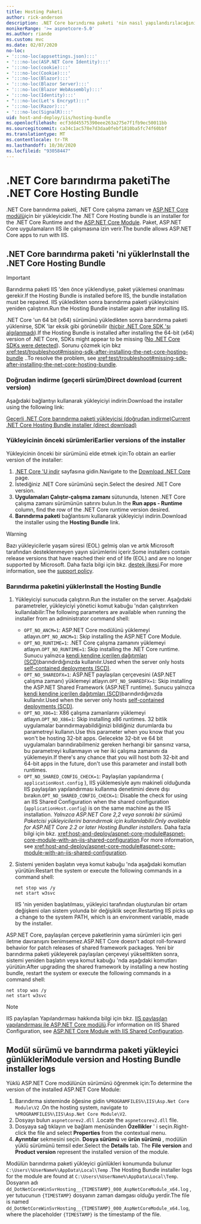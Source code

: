 ```yaml
---
title: Hosting Paketi
author: rick-anderson
description: .NET Core barındırma paketi 'nin nasıl yapılandırılacağını öğrenin.
monikerRange: '>= aspnetcore-5.0'
ms.author: riande
ms.custom: mvc
ms.date: 02/07/2020
no-loc:
- ':::no-loc(appsettings.json):::'
- ':::no-loc(ASP.NET Core Identity):::'
- ':::no-loc(cookie):::'
- ':::no-loc(Cookie):::'
- ':::no-loc(Blazor):::'
- ':::no-loc(Blazor Server):::'
- ':::no-loc(Blazor WebAssembly):::'
- ':::no-loc(Identity):::'
- ":::no-loc(Let's Encrypt):::"
- ':::no-loc(Razor):::'
- ':::no-loc(SignalR):::'
uid: host-and-deploy/iis/hosting-bundle
ms.openlocfilehash: ecf3dd45575390eee263a275e7f1fb9ec50011bb
ms.sourcegitcommit: ca34c1ac578e7d3daa0febf1810ba5fc74f60bbf
ms.translationtype: MT
ms.contentlocale: tr-TR
ms.lasthandoff: 10/30/2020
ms.locfileid: "93058447"
---
```

# <a name="the-net-core-hosting-bundle"></a><span data-ttu-id="74ee6-103">.NET Core barındırma paketi</span><span class="sxs-lookup"><span data-stu-id="74ee6-103">The .NET Core Hosting Bundle</span></span>

<span data-ttu-id="74ee6-104">.NET Core barındırma paketi, .NET Core çalışma zamanı ve [ASP.NET Core modülü](xref:host-and-deploy/aspnet-core-module)için bir yükleyicidir.</span><span class="sxs-lookup"><span data-stu-id="74ee6-104">The .NET Core Hosting bundle is an installer for the .NET Core Runtime and the [ASP.NET Core Module](xref:host-and-deploy/aspnet-core-module).</span></span> <span data-ttu-id="74ee6-105">Paket, ASP.NET Core uygulamaların IIS ile çalışmasına izin verir.</span><span class="sxs-lookup"><span data-stu-id="74ee6-105">The bundle allows ASP.NET Core apps to run with IIS.</span></span>

## <a name="install-the-net-core-hosting-bundle"></a><span data-ttu-id="74ee6-106">.NET Core barındırma paketi 'ni yükler</span><span class="sxs-lookup"><span data-stu-id="74ee6-106">Install the .NET Core Hosting Bundle</span></span>

> [!IMPORTANT]
> <span data-ttu-id="74ee6-107">Barındırma paketi IIS 'den önce yüklendiyse, paket yüklemesi onarılması gerekir.</span><span class="sxs-lookup"><span data-stu-id="74ee6-107">If the Hosting Bundle is installed before IIS, the bundle installation must be repaired.</span></span> <span data-ttu-id="74ee6-108">IIS yükledikten sonra barındırma paketi yükleyicisini yeniden çalıştırın.</span><span class="sxs-lookup"><span data-stu-id="74ee6-108">Run the Hosting Bundle installer again after installing IIS.</span></span>
>
> <span data-ttu-id="74ee6-109">.NET Core 'un 64 bit (x64) sürümünü yükledikten sonra barındırma paketi yüklenirse, SDK 'lar eksik gibi görünebilir ([hiçbir .NET Core SDK 'sı algılanmadı](xref:test/troubleshoot#no-net-core-sdks-were-detected)).</span><span class="sxs-lookup"><span data-stu-id="74ee6-109">If the Hosting Bundle is installed after installing the 64-bit (x64) version of .NET Core, SDKs might appear to be missing ([No .NET Core SDKs were detected](xref:test/troubleshoot#no-net-core-sdks-were-detected)).</span></span> <span data-ttu-id="74ee6-110">Sorunu çözmek için bkz <xref:test/troubleshoot#missing-sdk-after-installing-the-net-core-hosting-bundle> ..</span><span class="sxs-lookup"><span data-stu-id="74ee6-110">To resolve the problem, see <xref:test/troubleshoot#missing-sdk-after-installing-the-net-core-hosting-bundle>.</span></span>

### <a name="direct-download-current-version"></a><span data-ttu-id="74ee6-111">Doğrudan indirme (geçerli sürüm)</span><span class="sxs-lookup"><span data-stu-id="74ee6-111">Direct download (current version)</span></span>

<span data-ttu-id="74ee6-112">Aşağıdaki bağlantıyı kullanarak yükleyiciyi indirin:</span><span class="sxs-lookup"><span data-stu-id="74ee6-112">Download the installer using the following link:</span></span>

[<span data-ttu-id="74ee6-113">Geçerli .NET Core barındırma paketi yükleyicisi (doğrudan indirme)</span><span class="sxs-lookup"><span data-stu-id="74ee6-113">Current .NET Core Hosting Bundle installer (direct download)</span></span>](https://dotnet.microsoft.com/permalink/dotnetcore-current-windows-runtime-bundle-installer)

### <a name="earlier-versions-of-the-installer"></a><span data-ttu-id="74ee6-114">Yükleyicinin önceki sürümleri</span><span class="sxs-lookup"><span data-stu-id="74ee6-114">Earlier versions of the installer</span></span>

<span data-ttu-id="74ee6-115">Yükleyicinin önceki bir sürümünü elde etmek için:</span><span class="sxs-lookup"><span data-stu-id="74ee6-115">To obtain an earlier version of the installer:</span></span>

1. <span data-ttu-id="74ee6-116">[.NET Core 'U indir](https://dotnet.microsoft.com/download/dotnet-core) sayfasına gidin.</span><span class="sxs-lookup"><span data-stu-id="74ee6-116">Navigate to the [Download .NET Core](https://dotnet.microsoft.com/download/dotnet-core) page.</span></span>
1. <span data-ttu-id="74ee6-117">İstediğiniz .NET Core sürümünü seçin.</span><span class="sxs-lookup"><span data-stu-id="74ee6-117">Select the desired .NET Core version.</span></span>
1. <span data-ttu-id="74ee6-118">**Uygulamaları Çalıştır-çalışma zamanı** sütununda, Istenen .NET Core çalışma zamanı sürümünün satırını bulun.</span><span class="sxs-lookup"><span data-stu-id="74ee6-118">In the **Run apps - Runtime** column, find the row of the .NET Core runtime version desired.</span></span>
1. <span data-ttu-id="74ee6-119">**Barındırma paketi** bağlantısını kullanarak yükleyiciyi indirin.</span><span class="sxs-lookup"><span data-stu-id="74ee6-119">Download the installer using the **Hosting Bundle** link.</span></span>

> [!WARNING]
> <span data-ttu-id="74ee6-120">Bazı yükleyicilerle yaşam süresi (EOL) gelmiş olan ve artık Microsoft tarafından desteklenmeyen yayın sürümlerini içerir.</span><span class="sxs-lookup"><span data-stu-id="74ee6-120">Some installers contain release versions that have reached their end of life (EOL) and are no longer supported by Microsoft.</span></span> <span data-ttu-id="74ee6-121">Daha fazla bilgi için bkz. [destek ilkesi](https://dotnet.microsoft.com/platform/support/policy/dotnet-core).</span><span class="sxs-lookup"><span data-stu-id="74ee6-121">For more information, see the [support policy](https://dotnet.microsoft.com/platform/support/policy/dotnet-core).</span></span>

### <a name="install-the-hosting-bundle"></a><span data-ttu-id="74ee6-122">Barındırma paketini yükler</span><span class="sxs-lookup"><span data-stu-id="74ee6-122">Install the Hosting Bundle</span></span>

1. <span data-ttu-id="74ee6-123">Yükleyiciyi sunucuda çalıştırın.</span><span class="sxs-lookup"><span data-stu-id="74ee6-123">Run the installer on the server.</span></span> <span data-ttu-id="74ee6-124">Aşağıdaki parametreler, yükleyiciyi yönetici komut kabuğu 'ndan çalıştırırken kullanılabilir:</span><span class="sxs-lookup"><span data-stu-id="74ee6-124">The following parameters are available when running the installer from an administrator command shell:</span></span>

   * <span data-ttu-id="74ee6-125">`OPT_NO_ANCM=1`: ASP.NET Core modülünü yüklemeyi atlayın.</span><span class="sxs-lookup"><span data-stu-id="74ee6-125">`OPT_NO_ANCM=1`: Skip installing the ASP.NET Core Module.</span></span>
   * <span data-ttu-id="74ee6-126">`OPT_NO_RUNTIME=1`: .NET Core çalışma zamanını yüklemeyi atlayın.</span><span class="sxs-lookup"><span data-stu-id="74ee6-126">`OPT_NO_RUNTIME=1`: Skip installing the .NET Core runtime.</span></span> <span data-ttu-id="74ee6-127">Sunucu yalnızca [kendi kendine içerilen dağıtımları (SCD)](/dotnet/core/deploying/#self-contained-deployments-scd)barındırdığınızda kullanılır.</span><span class="sxs-lookup"><span data-stu-id="74ee6-127">Used when the server only hosts [self-contained deployments (SCD)](/dotnet/core/deploying/#self-contained-deployments-scd).</span></span>
   * <span data-ttu-id="74ee6-128">`OPT_NO_SHAREDFX=1`: ASP.NET paylaşılan çerçevesini (ASP.NET çalışma zamanı) yüklemeyi atlayın.</span><span class="sxs-lookup"><span data-stu-id="74ee6-128">`OPT_NO_SHAREDFX=1`: Skip installing the ASP.NET Shared Framework (ASP.NET runtime).</span></span> <span data-ttu-id="74ee6-129">Sunucu yalnızca [kendi kendine içerilen dağıtımları (SCD)](/dotnet/core/deploying/#self-contained-deployments-scd)barındırdığınızda kullanılır.</span><span class="sxs-lookup"><span data-stu-id="74ee6-129">Used when the server only hosts [self-contained deployments (SCD)](/dotnet/core/deploying/#self-contained-deployments-scd).</span></span>
   * <span data-ttu-id="74ee6-130">`OPT_NO_X86=1`: X86 çalışma zamanlarını yüklemeyi atlayın.</span><span class="sxs-lookup"><span data-stu-id="74ee6-130">`OPT_NO_X86=1`: Skip installing x86 runtimes.</span></span> <span data-ttu-id="74ee6-131">32 bitlik uygulamalar barındırmayabildiğinizi bildiğiniz durumlarda bu parametreyi kullanın.</span><span class="sxs-lookup"><span data-stu-id="74ee6-131">Use this parameter when you know that you won't be hosting 32-bit apps.</span></span> <span data-ttu-id="74ee6-132">Gelecekte 32-bit ve 64 bit uygulamaları barındırabilmeniz gereken herhangi bir şansınız varsa, bu parametreyi kullanmayın ve her iki çalışma zamanını da yüklemeyin.</span><span class="sxs-lookup"><span data-stu-id="74ee6-132">If there's any chance that you will host both 32-bit and 64-bit apps in the future, don't use this parameter and install both runtimes.</span></span>
   * <span data-ttu-id="74ee6-133">`OPT_NO_SHARED_CONFIG_CHECK=1`: Paylaşılan yapılandırma ( `applicationHost.config` ), IIS yüklemesiyle aynı makineli olduğunda IIS paylaşılan yapılandırması kullanma denetimini devre dışı bırakın.</span><span class="sxs-lookup"><span data-stu-id="74ee6-133">`OPT_NO_SHARED_CONFIG_CHECK=1`: Disable the check for using an IIS Shared Configuration when the shared configuration (`applicationHost.config`) is on the same machine as the IIS installation.</span></span> <span data-ttu-id="74ee6-134">*Yalnızca ASP.NET Core 2,2 veya sonraki bir sürümü Paketcisi yükleyicilerini barındırmak için kullanılabilir.*</span><span class="sxs-lookup"><span data-stu-id="74ee6-134">*Only available for ASP.NET Core 2.2 or later Hosting Bundler installers.*</span></span> <span data-ttu-id="74ee6-135">Daha fazla bilgi için bkz. <xref:host-and-deploy/aspnet-core-module#aspnet-core-module-with-an-iis-shared-configuration>.</span><span class="sxs-lookup"><span data-stu-id="74ee6-135">For more information, see <xref:host-and-deploy/aspnet-core-module#aspnet-core-module-with-an-iis-shared-configuration>.</span></span>
1. <span data-ttu-id="74ee6-136">Sistemi yeniden başlatın veya komut kabuğu 'nda aşağıdaki komutları yürütün:</span><span class="sxs-lookup"><span data-stu-id="74ee6-136">Restart the system or execute the following commands in a command shell:</span></span>

   ```console
   net stop was /y
   net start w3svc
   ```
   <span data-ttu-id="74ee6-137">IIS 'nin yeniden başlatılması, yükleyici tarafından oluşturulan bir ortam değişkeni olan sistem yolunda bir değişiklik seçer.</span><span class="sxs-lookup"><span data-stu-id="74ee6-137">Restarting IIS picks up a change to the system PATH, which is an environment variable, made by the installer.</span></span>

<span data-ttu-id="74ee6-138">ASP.NET Core, paylaşılan çerçeve paketlerinin yama sürümleri için geri iletme davranışını benimsemez.</span><span class="sxs-lookup"><span data-stu-id="74ee6-138">ASP.NET Core doesn't adopt roll-forward behavior for patch releases of shared framework packages.</span></span> <span data-ttu-id="74ee6-139">Yeni bir barındırma paketi yükleyerek paylaşılan çerçeveyi yükselttikten sonra, sistemi yeniden başlatın veya komut kabuğu 'nda aşağıdaki komutları yürütün:</span><span class="sxs-lookup"><span data-stu-id="74ee6-139">After upgrading the shared framework by installing a new hosting bundle, restart the system or execute the following commands in a command shell:</span></span>

```console
net stop was /y
net start w3svc
```

> [!NOTE]
> <span data-ttu-id="74ee6-140">IIS paylaşılan Yapılandırması hakkında bilgi için bkz. [IIS paylaşılan yapılandırması ile ASP.NET Core modülü](xref:host-and-deploy/aspnet-core-module#aspnet-core-module-with-an-iis-shared-configuration).</span><span class="sxs-lookup"><span data-stu-id="74ee6-140">For information on IIS Shared Configuration, see [ASP.NET Core Module with IIS Shared Configuration](xref:host-and-deploy/aspnet-core-module#aspnet-core-module-with-an-iis-shared-configuration).</span></span>

## <a name="module-version-and-hosting-bundle-installer-logs"></a><span data-ttu-id="74ee6-141">Modül sürümü ve barındırma paketi yükleyici günlükleri</span><span class="sxs-lookup"><span data-stu-id="74ee6-141">Module version and Hosting Bundle installer logs</span></span>

<span data-ttu-id="74ee6-142">Yüklü ASP.NET Core modülünün sürümünü öğrenmek için:</span><span class="sxs-lookup"><span data-stu-id="74ee6-142">To determine the version of the installed ASP.NET Core Module:</span></span>

1. <span data-ttu-id="74ee6-143">Barındırma sisteminde öğesine gidin `%PROGRAMFILES%\IIS\Asp.Net Core Module\V2` .</span><span class="sxs-lookup"><span data-stu-id="74ee6-143">On the hosting system, navigate to `%PROGRAMFILES%\IIS\Asp.Net Core Module\V2`.</span></span>
1. <span data-ttu-id="74ee6-144">Dosyayı bulun `aspnetcorev2.dll` .</span><span class="sxs-lookup"><span data-stu-id="74ee6-144">Locate the `aspnetcorev2.dll` file.</span></span>
1. <span data-ttu-id="74ee6-145">Dosyaya sağ tıklayın ve bağlam menüsünden **Özellikler** ' i seçin.</span><span class="sxs-lookup"><span data-stu-id="74ee6-145">Right-click the file and select **Properties** from the contextual menu.</span></span>
1. <span data-ttu-id="74ee6-146">**Ayrıntılar** sekmesini seçin. **Dosya sürümü** ve **ürün sürümü** , modülün yüklü sürümünü temsil eder.</span><span class="sxs-lookup"><span data-stu-id="74ee6-146">Select the **Details** tab. The **File version** and **Product version** represent the installed version of the module.</span></span>

<span data-ttu-id="74ee6-147">Modülün barındırma paketi yükleyici günlükleri konumunda bulunur `C:\Users\%UserName%\AppData\Local\Temp` .</span><span class="sxs-lookup"><span data-stu-id="74ee6-147">The Hosting Bundle installer logs for the module are found at `C:\Users\%UserName%\AppData\Local\Temp`.</span></span> <span data-ttu-id="74ee6-148">Dosyanın adı `dd_DotNetCoreWinSvrHosting__{TIMESTAMP}_000_AspNetCoreModule_x64.log` , yer tutucunun `{TIMESTAMP}` dosyanın zaman damgası olduğu yerdir.</span><span class="sxs-lookup"><span data-stu-id="74ee6-148">The file is named `dd_DotNetCoreWinSvrHosting__{TIMESTAMP}_000_AspNetCoreModule_x64.log`, where the placeholder `{TIMESTAMP}` is the timestamp of the file.</span></span>
